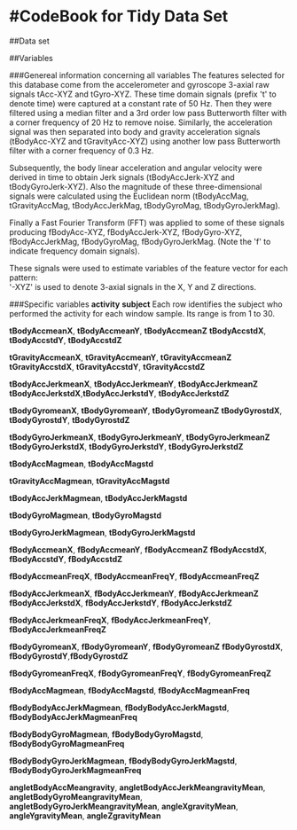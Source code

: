 #CodeBook for Tidy Data Set
===================================

##Data set


##Variables


###Genereal information concerning all variables
The features selected for this database come from the accelerometer and gyroscope 3-axial raw signals tAcc-XYZ and tGyro-XYZ. These time domain signals (prefix 't' to denote time) were captured at a constant rate of 50 Hz. Then they were filtered using a median filter and a 3rd order low pass Butterworth filter with a corner frequency of 20 Hz to remove noise. Similarly, the acceleration signal was then separated into body and gravity acceleration signals (tBodyAcc-XYZ and tGravityAcc-XYZ) using another low pass Butterworth filter with a corner frequency of 0.3 Hz. 

Subsequently, the body linear acceleration and angular velocity were derived in time to obtain Jerk signals (tBodyAccJerk-XYZ and tBodyGyroJerk-XYZ). Also the magnitude of these three-dimensional signals were calculated using the Euclidean norm (tBodyAccMag, tGravityAccMag, tBodyAccJerkMag, tBodyGyroMag, tBodyGyroJerkMag). 

Finally a Fast Fourier Transform (FFT) was applied to some of these signals producing fBodyAcc-XYZ, fBodyAccJerk-XYZ, fBodyGyro-XYZ, fBodyAccJerkMag, fBodyGyroMag, fBodyGyroJerkMag. (Note the 'f' to indicate frequency domain signals). 

These signals were used to estimate variables of the feature vector for each pattern:  
'-XYZ' is used to denote 3-axial signals in the X, Y and Z directions.

###Specific variables
**activity**
**subject**
Each row identifies the subject who performed the activity for each window sample. Its range is from 1 to 30.

**tBodyAccmeanX**, **tBodyAccmeanY**, **tBodyAccmeanZ**
**tBodyAccstdX**, **tBodyAccstdY**, **tBodyAccstdZ**

**tGravityAccmeanX**, **tGravityAccmeanY**, **tGravityAccmeanZ**
**tGravityAccstdX**, **tGravityAccstdY**, **tGravityAccstdZ**

**tBodyAccJerkmeanX**, **tBodyAccJerkmeanY**, **tBodyAccJerkmeanZ**
**tBodyAccJerkstdX**,**tBodyAccJerkstdY**, **tBodyAccJerkstdZ**

**tBodyGyromeanX**, **tBodyGyromeanY**, **tBodyGyromeanZ**
**tBodyGyrostdX**, **tBodyGyrostdY**, **tBodyGyrostdZ**

**tBodyGyroJerkmeanX**, **tBodyGyroJerkmeanY**, **tBodyGyroJerkmeanZ**
**tBodyGyroJerkstdX**, **tBodyGyroJerkstdY**, **tBodyGyroJerkstdZ**

**tBodyAccMagmean**, **tBodyAccMagstd**

**tGravityAccMagmean**, **tGravityAccMagstd**

**tBodyAccJerkMagmean**, **tBodyAccJerkMagstd**

**tBodyGyroMagmean**, **tBodyGyroMagstd**

**tBodyGyroJerkMagmean**, **tBodyGyroJerkMagstd**

**fBodyAccmeanX**, **fBodyAccmeanY**, **fBodyAccmeanZ**
**fBodyAccstdX**, **fBodyAccstdY**, **fBodyAccstdZ**

**fBodyAccmeanFreqX**, **fBodyAccmeanFreqY**, **fBodyAccmeanFreqZ**

**fBodyAccJerkmeanX**, **fBodyAccJerkmeanY**, **fBodyAccJerkmeanZ**
**fBodyAccJerkstdX**, **fBodyAccJerkstdY**, **fBodyAccJerkstdZ**

**fBodyAccJerkmeanFreqX**, **fBodyAccJerkmeanFreqY**, **fBodyAccJerkmeanFreqZ**

**fBodyGyromeanX**, **fBodyGyromeanY**, **fBodyGyromeanZ**
**fBodyGyrostdX**, **fBodyGyrostdY**,**fBodyGyrostdZ**

**fBodyGyromeanFreqX**, **fBodyGyromeanFreqY**, **fBodyGyromeanFreqZ**

**fBodyAccMagmean**, **fBodyAccMagstd**, **fBodyAccMagmeanFreq**

**fBodyBodyAccJerkMagmean**, **fBodyBodyAccJerkMagstd**,  **fBodyBodyAccJerkMagmeanFreq**

**fBodyBodyGyroMagmean**, **fBodyBodyGyroMagstd**, **fBodyBodyGyroMagmeanFreq**

**fBodyBodyGyroJerkMagmean**, **fBodyBodyGyroJerkMagstd**, **fBodyBodyGyroJerkMagmeanFreq**

**angletBodyAccMeangravity**, **angletBodyAccJerkMeangravityMean**, **angletBodyGyroMeangravityMean**, **angletBodyGyroJerkMeangravityMean**, **angleXgravityMean**, **angleYgravityMean**, **angleZgravityMean**
